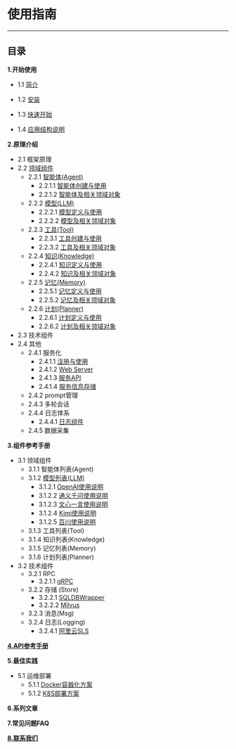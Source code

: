 # 使用指南
************************************************
## 目录

**1.开始使用**

* 1.1 [简介](1_1_简介.md)

* 1.2 [安装](1_2_安装.md)

* 1.3 [快速开始](1_3_快速开始.md)

* 1.4 [应用结构说明](1_4_应用工程结构及说明.md)

**2.原理介绍**

* 2.1 框架原理
* 2.2 [领域组件](2_2_领域组件原理.md)
  * 2.2.1 [智能体(Agent)](2_2_1_智能体.md)
    * 2.2.1.1 [智能体创建与使用](2_2_1_智能体创建与使用.md)
    * 2.2.1.2 [智能体及相关领域对象](2_2_1_智能体及相关领域对象.md)
  * 2.2.2 [模型(LLM)](2_2_2_模型.md)
    * 2.2.2.1 [模型定义与使用](2_2_2_模型及相关领域对象.md)
    * 2.2.2.2 [模型及相关领域对象](2_2_2_模型及相关领域对象.md)
  * 2.2.3 [工具(Tool)](2_2_3_工具.md)
    * 2.2.3.1 [工具创建与使用](2_2_3_工具创建与使用.md)
    * 2.2.3.2 [工具及相关领域对象](2_2_3_工具及相关领域对象.md)
  * 2.2.4 [知识(Knowledge)](2_2_4_知识.md)
    * 2.2.4.1 [知识定义与使用](2_2_4_知识定义与使用.md)
    * 2.2.4.2 [知识及相关领域对象](2_2_4_知识及相关领域对象.md)
  * 2.2.5 [记忆(Memory)](2_2_5_记忆.md)
    * 2.2.5.1 [记忆定义与使用](2_2_5_记忆定义与使用.md)
    * 2.2.5.2 [记忆及相关领域对象](2_2_5_记忆及相关领域对象.md)
  * 2.2.6 [计划(Planner)](2_2_6_计划.md)
    * 2.2.6.1 [计划定义与使用](2_2_6_计划定义与使用.md)
    * 2.2.6.2 [计划及相关领域对象](2_2_6_计划及相关领域对象.md)
* 2.3 技术组件
* 2.4 其他
  * 2.4.1 服务化
    * 2.4.1.1 [注册与使用](2_4_1_服务注册与使用.md)
    * 2.4.1.2 [Web Server](2_4_1_Web_Server.md)
    * 2.4.1.3 [服务API](2_4_1_服务Api.md)
    * 2.4.1.4 [服务信息存储](2_4_1_服务信息存储.md)
  * 2.4.2 prompt管理
  * 2.4.3 多轮会话
  * 2.4.4 日志体系
    * 2.4.4.1 [日志组件](2_4_4_日志组件.md)
  * 2.4.5 数据采集

**3.组件参考手册**
* 3.1 领域组件
  * 3.1.1 智能体列表(Agent)
  * 3.1.2 [模型列表(LLM)](3_1_2_0_模型列表.md)
    * 3.1.2.1 [OpenAI使用说明](3_1_2_OpenAI使用.md)
    * 3.1.2.2 [通义千问使用说明](3_1_2_Qwen使用.md)
    * 3.1.2.3 [文心一言使用说明](3_1_2_文心使用.md)
    * 3.1.2.4 [Kimi使用说明](3_1_2_Kimi使用.md)
    * 3.1.2.5 [百川使用说明](3_1_2_百川使用.md)
  * 3.1.3 工具列表(Tool)
  * 3.1.4 知识列表(Knowledge)
  * 3.1.5 记忆列表(Memory)
  * 3.1.6 计划列表(Planner)
* 3.2 技术组件
  * 3.2.1 RPC
    * 3.2.1.1 [gRPC](3_2_1_gRPC.md)
  * 3.2.2 存储 (Store)
    * 3.2.2.1 [SQLDBWrapper](2_3_1_SQLDB_WRAPPER.md)
    * 3.2.2.2 [Milvus](3_3_1_Milvus.md)
  * 3.2.3 消息(Msg)
  * 3.2.4 日志(Logging)
    * 3.2.4.1 [阿里云SLS](3_2_4_阿里云SLS.md)

**[4.API参考手册](4_1_API参考.md)**

**5.最佳实践**
* 5.1 运维部署
  * 5.1.1 [Docker容器化方案](5_1_1_Docker容器化部署.md)
  * 5.1.2 [K8S部署方案](5_1_2_K8S部署.md)

**6.系列文章**

**7.常见问题FAQ**

**[8.联系我们](6_1_联系我们.md)**

